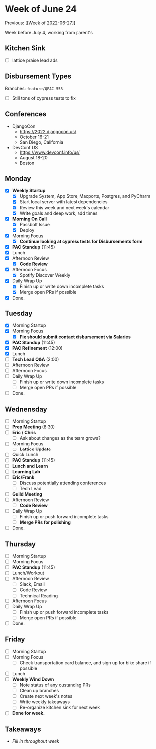 # Week of June 24
Previous: [[Week of 2022-06-27]]

Week before July 4, working from parent's

## Kitchen Sink
 - [ ] lattice praise lead ads

## Disbursement Types
Branches: `feature/QPAC-553`

 - [ ] Still tons of cypress tests to fix

## Conferences
 - DjangoCon
	 - https://2022.djangocon.us/
	 - October 16-21
	 - San Diego, California
 - DevConf US
	 - https://www.devconf.info/us/
	 - August 18-20
	 - Boston

## Monday
- [x] **Weekly Startup**
	- [x] Upgrade System, App Store, Macports, Postgres, and PyCharm
	- [x] Start local server with latest dependencies
	- [x] Review this week and next week's calendar
	- [x] Write goals and deep work, add times
- [x] **Morning On Call**
	- [x] Passbolt Issue
	- [x] Deploy
- [x] Morning Focus
	- [x] **Continue looking at cypress tests for Disbursements form**
- [x] **PAC Standup** (11:45)
- [x] Lunch
- [x] Afternoon Review
	- [x] **Code Review**
- [x] Afternoon Focus
	- [x] Spotify Discover Weekly
- [x] Daily Wrap Up
	- [x] Finish up or write down incomplete tasks
	- [x] Merge open PRs if possible
- [x] Done.

## Tuesday
- [x] Morning Startup
- [x] Morning Focus
	- [x] **Fix should submit contact disbursement via Salaries**
- [x] **PAC Standup** (11:45)
- [x] **PAC Refinement** (12:00)
- [x] Lunch
- [ ] **Tech Lead Q&A** (2:00)
- [ ] Afternoon Review
- [ ] Afternoon Focus
- [ ] Daily Wrap Up
	- [ ] Finish up or write down incomplete tasks
	- [ ] Merge open PRs if possible
- [ ] Done.

## Wednensday
- [ ] Morning Startup
- [ ] **Prep Meeting** (8:30)
- [ ] **Eric / Chris**
	- [ ] Ask about changes as the team grows?
- [ ] Morning Focus
	- [ ] **Lattice Update**
- [ ] Quick Lunch
- [ ] **PAC Standup** (11:45)
- [ ] **Lunch and Learn**
- [ ] **Learning Lab**
- [ ] **Eric/Frank**
	- [ ] Discuss potentially attending conferences
	- [ ] Tech Lead
- [ ] **Guild Meeting**
- [ ] Afternoon Review
	- [ ] **Code Review**
- [ ] Daily Wrap Up
	- [ ] Finish up or push forward incomplete tasks
	- [ ] **Merge PRs for polishing**
- [ ] Done.

## Thursday
- [ ] Morning Startup
- [ ] Morning Focus
- [ ] **PAC Standup** (11:45)
- [ ] Lunch/Workout
- [ ] Afternoon Review
	 - [ ] Slack, Email
	 - [ ] Code Review
	 - [ ] Technical Reading
- [ ] Afternoon Focus
- [ ] Daily Wrap Up
	- [ ] Finish up or push forward incomplete tasks
	- [ ] Merge open PRs if possible
- [ ] Done.

## Friday
- [ ] Morning Startup
- [ ] Morning Focus
	- [ ] Check transportation card balance, and sign up for bike share if possible
- [ ] Lunch
- [ ] **Weekly Wind Down**
	- [ ] Note status of any oustanding PRs
	- [ ] Clean up branches
	- [ ] Create next week's notes
	- [ ] Write weekly takeaways
	- [ ] Re-organize kitchen sink for next week
- [ ] **Done for week.**

## Takeaways
 - *Fill in throughout week*